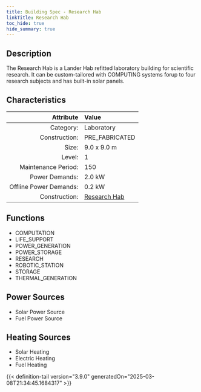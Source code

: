 ```yaml
---
title: Building Spec - Research Hab
linkTitle: Research Hab
toc_hide: true
hide_summary: true
---
```

<!-- This is generated by the MarsSim HelpGenertor, do not edit. -->

## Description
The Research Hab is a Lander Hab refitted laboratory building for scientific research. It can be custom-tailored with COMPUTING systems forup to four research subjects and has built-in solar panels.

## Characteristics

| Attribute      | Value |
|--------:|:------|
|Category:|Laboratory|
|Construction:|PRE_FABRICATED|
|Size:|9.0 x 9.0 m|
|Level:|1|
|Maintenance Period:|150|
|Power Demands:|2.0 kW|
|Offline Power Demands:|0.2 kW|
|Construction:|[Research Hab](/docs/definitions/construction/research-hab)|

## Functions
      
- COMPUTATION
- LIFE_SUPPORT
- POWER_GENERATION
- POWER_STORAGE
- RESEARCH
- ROBOTIC_STATION
- STORAGE
- THERMAL_GENERATION


## Power Sources
      
- Solar Power Source
- Fuel Power Source

## Heating Sources

- Solar Heating
- Electric Heating
- Fuel Heating


{{< definition-tail version="3.9.0" generatedOn="2025-03-08T21:34:45.1684317" >}}

